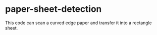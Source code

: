 # paper-sheet-detection
This code can scan a curved edge paper and transfer it into a rectangle sheet.
